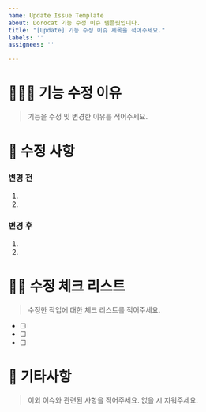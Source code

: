 ```yaml
---
name: Update Issue Template
about: Dorocat 기능 수정 이슈 템플릿입니다.
title: "[Update] 기능 수정 이슈 제목을 적어주세요."
labels: ''
assignees: ''

---
```


# 🤷🏻‍♂️ 기능 수정 이유
> 기능을 수정 및 변경한 이유를 적어주세요.

# 🚀 수정 사항 
### 변경 전
1. 
2. 

### 변경 후
1. 
2. 

# ✍🏻 수정 체크 리스트
> 수정한 작업에 대한 체크 리스트를 적어주세요.

- [ ] 
- [ ] 
- [ ] 

# 🎸 기타사항
> 이외 이슈와 관련된 사항을 적어주세요.
> 없을 시 지워주세요.

